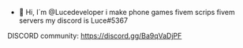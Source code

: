 - 👋 Hi, I´m @Lucedeveloper
i make 
phone games
fivem scrips
fivem servers
my discord is Luce#5367

DISCORD  community: https://discord.gg/Ba9qVaDjPF
